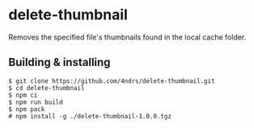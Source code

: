 # delete-thumbnail

Removes the specified file's thumbnails found in the local cache folder.

## Building & installing

```console
$ git clone https://github.com/4ndrs/delete-thumbnail.git
$ cd delete-thumbnail
$ npm ci
$ npm run build
$ npm pack
# npm install -g ./delete-thumbnail-1.0.0.tgz
````
